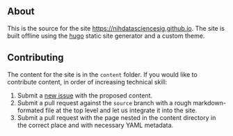 ## About

This is the source for the site https://nihdatasciencesig.github.io. The site is built offline using the [hugo](https://gohugo.io/) static site generator and a custom theme. 

## Contributing

The content for the site is in the `content` folder. If you would like to contribute content, in order of increasing technical skill:

1. Submit a [new issue](https://github.com/NIHDataScienceSIG/nihdatasciencesig.github.io/issues/new) with the proposed content.
2. Submit a pull request against the `source` branch with a rough markdown-formated file at the top level and let us integrate it into the site.
3. Submit a pull request with the page nested in the content directory in the correct place and with necessary YAML metadata.

